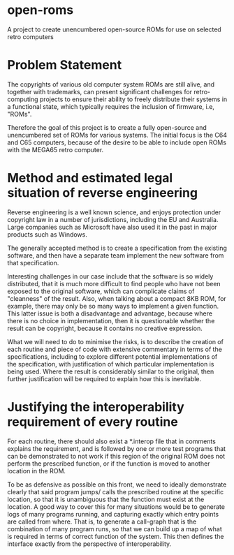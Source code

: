 # open-roms
A project to create unencumbered open-source ROMs for use on selected retro computers

# Problem Statement

The copyrights of various old computer system ROMs are still alive, and together with trademarks, can present significant
challenges for retro-computing projects to ensure their ability to freely distribute their systems in a functional state,
which typically requires the inclusion of firmware, i.e, "ROMs".

Therefore the goal of this project is to create a fully open-source and unencumbered set of ROMs for various systems.
The initial focus is the C64 and C65 computers, because of the desire to be able to include open ROMs with the MEGA65
retro computer.

# Method and estimated legal situation of reverse engineering

Reverse engineering is a well known science, and enjoys protection under copyright law in a number of jurisdictions,
including the EU and Australia.  Large companies such as Microsoft have also used it in the past in major products
such as Windows.

The generally accepted method is to create a specification from the existing software, and then have a separate team
implement the new software from that specification.  

Interesting challenges in our case include that the software is so widely distributed, that it is much more difficult
to find people who have not been exposed to the original software, which can complicate claims of "cleanness" of the
result.  Also, when talking about a compact 8KB ROM, for example, there may only be so many ways to implement a given
function.  This latter issue is both a disadvantage and advantage, because where there is no choice in implementation,
then it is questionable whether the result can be copyright, because it contains no creative expression.

What we will need to do to minimise the risks, is to describe the creation of each routine and piece of code with
extensive commentary in terms of the specifications, including to explore different potential implementations of
the specification, with justification of which particular implementation is being used.  Where the result is considerably
similar to the original, then further justification will be required to explain how this is inevitable.

# Justifying the interoperability requirement of every routine

For each routine, there should also exist a *.interop file that in comments explains the requirement, and is
followed by one or more test programs that can be demonstrated to not work if this region of the original ROM
does not perform the prescribed function, or if the function is moved to another location in the ROM.

To be as defensive as possible on this front, we need to ideally demonstrate clearly that said program jumps/
calls the prescribed routine at the specific location, so that it is unambiguous that the function must exist
at the location.  A good way to cover this for many situations would be to generate logs of many programs
running, and capturing exactly which entry points are called from where. That is, to generate a call-graph
that is the combination of many program runs, so that we can build up a map of what is required in terms of
correct function of the system.  This then defines the interface exactly from the perspective of interoperability.
